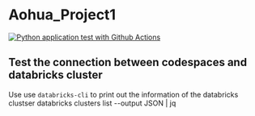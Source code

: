 # Aohua_Project1

[![Python application test with Github Actions](https://github.com/nogibjj/Aohua_Project1/actions/workflows/main.yml/badge.svg)](https://github.com/nogibjj/Aohua_Project1/actions/workflows/main.yml)

## Test the connection between codespaces and databricks cluster 
Use use ```databricks-cli``` to print out the information of the databricks clustser
databricks clusters list --output JSON | jq
